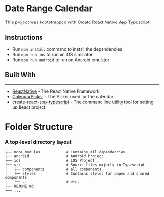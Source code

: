 Date Range Calendar
============================

This project was bootstrapped with [Create React Native App Typescript](https://reactnative.dev/docs/typescript).

## Instructions

- Run `npm install` command to install the dependencies
- Run `npm run ios` to run on iOS simulator
- Run `npm run android` to run on Android emulator
## Built With
---

- [ReactNative](https://reactnative.dev/) - The React Native Framework
- [CalendarPicker](https://github.com/stephy/CalendarPicker/) - The Picker used for the calendar
- [create-react-app-typescript](https://create-react-app.dev/docs/adding-typescript/) - The command line utility tool for setting up React project.

Folder Structure 
============================
### A top-level directory layout
    ├── node_modules            # Contains all dependencies
    ├── android                 # Android Project
    ├── ios                     # iOS Project
    ├── src                     # Source files majorly in Typescript
    │   ├── components          # all components.
    │   ├── styles              # Contains styles for pages and shared components
    │   └── ...                 # etc.
    └── README.md
    └── ...
